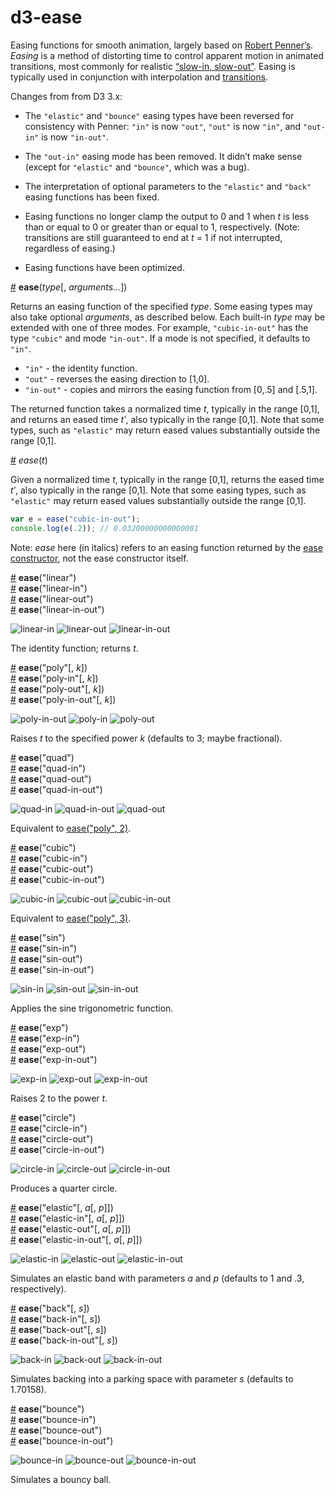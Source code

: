 # d3-ease

Easing functions for smooth animation, largely based on [Robert Penner’s](http://robertpenner.com/easing/). *Easing* is a method of distorting time to control apparent motion in animated transitions, most commonly for  realistic [“slow-in, slow-out”](https://en.wikipedia.org/wiki/12_basic_principles_of_animation#Slow_In_and_Slow_Out). Easing is typically used in conjunction with interpolation and [transitions](https://github.com/d3/d3-transition).

Changes from from D3 3.x:

* The `"elastic"` and `"bounce"` easing types have been reversed for consistency with Penner: `"in"` is now `"out"`, `"out"` is now `"in"`, and `"out-in"` is now `"in-out"`.

* The `"out-in"` easing mode has been removed. It didn’t make sense (except for `"elastic"` and `"bounce"`, which was a bug).

* The interpretation of optional parameters to the `"elastic"` and `"back"` easing functions has been fixed.

* Easing functions no longer clamp the output to 0 and 1 when *t* is less than or equal to 0 or greater than or equal to 1, respectively. (Note: transitions are still guaranteed to end at *t* = 1 if not interrupted, regardless of easing.)

* Easing functions have been optimized.

<a name="ease" href="#ease">#</a> <b>ease</b>(<i>type</i>[, <i>arguments…</i>])

Returns an easing function of the specified *type*. Some easing types may also take optional *arguments*, as described below. Each built-in *type* may be extended with one of three modes. For example, `"cubic-in-out"` has the type `"cubic"` and mode `"in-out"`. If a mode is not specified, it defaults to `"in"`.

* `"in"` - the identity function.
* `"out"` - reverses the easing direction to [1,0].
* `"in-out"` - copies and mirrors the easing function from [0,.5] and [.5,1].

The returned function takes a normalized time *t*, typically in the range [0,1], and returns an eased time *tʹ*, also typically in the range [0,1]. Note that some types, such as `"elastic"` may return eased values substantially outside the range [0,1].

<a name="_ease" href="#_ease">#</a> <i>ease</i>(<i>t</i>)

Given a normalized time *t*, typically in the range [0,1], returns the eased time *tʹ*, also typically in the range [0,1]. Note that some easing types, such as `"elastic"` may return eased values substantially outside the range [0,1].

```js
var e = ease("cubic-in-out");
console.log(e(.2)); // 0.03200000000000001
```

Note: *ease* here (in italics) refers to an easing function returned by the [ease constructor](#ease), not the ease constructor itself.

<a name="linear" href="#linear">#</a> <b>ease</b>("linear")
<br><a href="#linear">#</a> <b>ease</b>("linear-in")
<br><a href="#linear">#</a> <b>ease</b>("linear-out")
<br><a href="#linear">#</a> <b>ease</b>("linear-in-out")

![linear-in](https://cloud.githubusercontent.com/assets/230541/8025988/294c1b8c-0d1c-11e5-983f-b44acc089603.png)
![linear-out](https://cloud.githubusercontent.com/assets/230541/8025989/294daa88-0d1c-11e5-8785-6f4aadd8d3d6.png)
![linear-in-out](https://cloud.githubusercontent.com/assets/230541/8025987/29493f02-0d1c-11e5-9364-1ace0a4ea4d5.png)

The identity function; returns *t*.

<a name="poly" href="#poly">#</a> <b>ease</b>("poly"[, <i>k</i>])
<br><a href="#poly">#</a> <b>ease</b>("poly-in"[, <i>k</i>])
<br><a href="#poly">#</a> <b>ease</b>("poly-out"[, <i>k</i>])
<br><a href="#poly">#</a> <b>ease</b>("poly-in-out"[, <i>k</i>])

![poly-in-out](https://cloud.githubusercontent.com/assets/230541/8025990/29565f98-0d1c-11e5-9678-60ce945fe128.png)
![poly-in](https://cloud.githubusercontent.com/assets/230541/8025992/29577496-0d1c-11e5-8f9e-04e4ddc3b297.png)
![poly-out](https://cloud.githubusercontent.com/assets/230541/8025991/295721b2-0d1c-11e5-9fe7-fa1bd91e8c9f.png)

Raises *t* to the specified power *k* (defaults to 3; maybe fractional).

<a name="quad" href="#quad">#</a> <b>ease</b>("quad")
<br><a href="#quad">#</a> <b>ease</b>("quad-in")
<br><a href="#quad">#</a> <b>ease</b>("quad-out")
<br><a href="#quad">#</a> <b>ease</b>("quad-in-out")

![quad-in](https://cloud.githubusercontent.com/assets/230541/8025993/295cbb36-0d1c-11e5-830f-2de51935333d.png)
![quad-in-out](https://cloud.githubusercontent.com/assets/230541/8025995/295ebbde-0d1c-11e5-9d53-28feb79aee77.png)
![quad-out](https://cloud.githubusercontent.com/assets/230541/8025994/295e007c-0d1c-11e5-9344-6d243e874e21.png)

Equivalent to [ease("poly", 2)](#poly).

<a name="cubic" href="#cubic">#</a> <b>ease</b>("cubic")
<br><a href="#cubic">#</a> <b>ease</b>("cubic-in")
<br><a href="#cubic">#</a> <b>ease</b>("cubic-out")
<br><a href="#cubic">#</a> <b>ease</b>("cubic-in-out")

![cubic-in](https://cloud.githubusercontent.com/assets/230541/8025978/292e3ed2-0d1c-11e5-9d9d-94db3fa13b08.png)
![cubic-out](https://cloud.githubusercontent.com/assets/230541/8025980/2930b824-0d1c-11e5-812d-85e1c2dd6dd7.png)
![cubic-in-out](https://cloud.githubusercontent.com/assets/230541/8025979/292f416a-0d1c-11e5-8fb1-ff317070c803.png)

Equivalent to [ease("poly", 3)](#poly).

<a name="sin" href="#sin">#</a> <b>ease</b>("sin")
<br><a href="#sin">#</a> <b>ease</b>("sin-in")
<br><a href="#sin">#</a> <b>ease</b>("sin-out")
<br><a href="#sin">#</a> <b>ease</b>("sin-in-out")

![sin-in](https://cloud.githubusercontent.com/assets/230541/8025996/2966f998-0d1c-11e5-874c-17f91b07df11.png)
![sin-out](https://cloud.githubusercontent.com/assets/230541/8025998/29691688-0d1c-11e5-9b87-66ddb711c9a0.png)
![sin-in-out](https://cloud.githubusercontent.com/assets/230541/8025997/2968ee38-0d1c-11e5-94bc-c4d0c4f279aa.png)

Applies the sine trigonometric function.

<a name="exp" href="#exp">#</a> <b>ease</b>("exp")
<br><a href="#exp">#</a> <b>ease</b>("exp-in")
<br><a href="#exp">#</a> <b>ease</b>("exp-out")
<br><a href="#exp">#</a> <b>ease</b>("exp-in-out")

![exp-in](https://cloud.githubusercontent.com/assets/230541/8025984/29436866-0d1c-11e5-894f-987c9c47c961.png)
![exp-out](https://cloud.githubusercontent.com/assets/230541/8025986/2943ab50-0d1c-11e5-868d-828dc71bdcf7.png)
![exp-in-out](https://cloud.githubusercontent.com/assets/230541/8025985/2943856c-0d1c-11e5-8330-67bf42c0137e.png)

Raises 2 to the power *t*.

<a name="circle" href="#circle">#</a> <b>ease</b>("circle")
<br><a href="#circle">#</a> <b>ease</b>("circle-in")
<br><a href="#circle">#</a> <b>ease</b>("circle-out")
<br><a href="#circle">#</a> <b>ease</b>("circle-in-out")

![circle-in](https://cloud.githubusercontent.com/assets/230541/8025975/2920be60-0d1c-11e5-86bc-6ab73e45c011.png)
![circle-out](https://cloud.githubusercontent.com/assets/230541/8025977/292d0062-0d1c-11e5-8d6f-ca00300cf492.png)
![circle-in-out](https://cloud.githubusercontent.com/assets/230541/8025974/291c9f38-0d1c-11e5-9ebe-77528c8c36b5.png)

Produces a quarter circle.

<a name="elastic" href="#elastic">#</a> <b>ease</b>("elastic"[, <i>a</i>[, <i>p</i>]])
<br><a href="#elastic">#</a> <b>ease</b>("elastic-in"[, <i>a</i>[, <i>p</i>]])
<br><a href="#elastic">#</a> <b>ease</b>("elastic-out"[, <i>a</i>[, <i>p</i>]])
<br><a href="#elastic">#</a> <b>ease</b>("elastic-in-out"[, <i>a</i>[, <i>p</i>]])

![elastic-in](https://cloud.githubusercontent.com/assets/230541/8025982/293910be-0d1c-11e5-90db-197ed8213c36.png)
![elastic-out](https://cloud.githubusercontent.com/assets/230541/8025983/293e2c66-0d1c-11e5-8391-996a72d75fd4.png)
![elastic-in-out](https://cloud.githubusercontent.com/assets/230541/8025981/29373c4e-0d1c-11e5-9d37-55397603a289.png)

Simulates an elastic band with parameters *a* and *p*</b> (defaults to 1 and .3, respectively).

<a name="back" href="#back">#</a> <b>ease</b>("back"[, <i>s</i>])
<br><a href="#back">#</a> <b>ease</b>("back-in"[, <i>s</i>])
<br><a href="#back">#</a> <b>ease</b>("back-out"[, <i>s</i>])
<br><a href="#back">#</a> <b>ease</b>("back-in-out"[, <i>s</i>])

![back-in](https://cloud.githubusercontent.com/assets/230541/8025970/290d893a-0d1c-11e5-8475-ee89127c53c8.png)
![back-out](https://cloud.githubusercontent.com/assets/230541/8025976/29268584-0d1c-11e5-9ace-dd320db6a7f8.png)
![back-in-out](https://cloud.githubusercontent.com/assets/230541/8025969/28fd470a-0d1c-11e5-89b4-c0779746f288.png)

Simulates backing into a parking space with parameter *s* (defaults to 1.70158).

<a name="bounce" href="#bounce">#</a> <b>ease</b>("bounce")
<br><a href="#bounce">#</a> <b>ease</b>("bounce-in")
<br><a href="#bounce">#</a> <b>ease</b>("bounce-out")
<br><a href="#bounce">#</a> <b>ease</b>("bounce-in-out")

![bounce-in](https://cloud.githubusercontent.com/assets/230541/8025973/291c1b94-0d1c-11e5-9a49-4cc7177366b9.png)
![bounce-out](https://cloud.githubusercontent.com/assets/230541/8025972/291bb46a-0d1c-11e5-9e06-df8f204fc105.png)
![bounce-in-out](https://cloud.githubusercontent.com/assets/230541/8025971/2919aa76-0d1c-11e5-8e66-6c8ecdb45110.png)

Simulates a bouncy ball.
